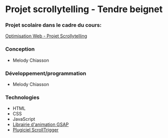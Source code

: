 # Projet scrollytelling - Tendre beignet
### Projet scolaire dans le cadre du cours: 
[Optimisation Web - Projet Scrollytelling](https://tim-montmorency.com/timdoc/582-424MO/projet-scrollytelling/)
### Conception
- Melody Chiasson

### Développement/programmation
- Melody Chiasson

### Technologies
- HTML
- CSS
- JavaScript
- [Librairie d'animation GSAP](https://gsap.com/)
- [Plugiciel ScrollTrigger](https://gsap.com/scroll/)
